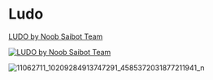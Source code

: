 # Ludo

[LUDO by Noob Saibot Team](https://www.youtube.com/watch?v=iKLzWOB58kU)

[![LUDO by Noob Saibot Team](https://i.ytimg.com/vi/iKLzWOB58kU/hqdefault.jpg)](https://www.youtube.com/embed/iKLzWOB58kU?autoplay=1 "LUDO by Noob Saibot Team")


![11062711_10209284913747291_4585372031877211941_n](https://cloud.githubusercontent.com/assets/14039537/16711889/5bec80d8-467b-11e6-9702-7f0929b585eb.jpg)



